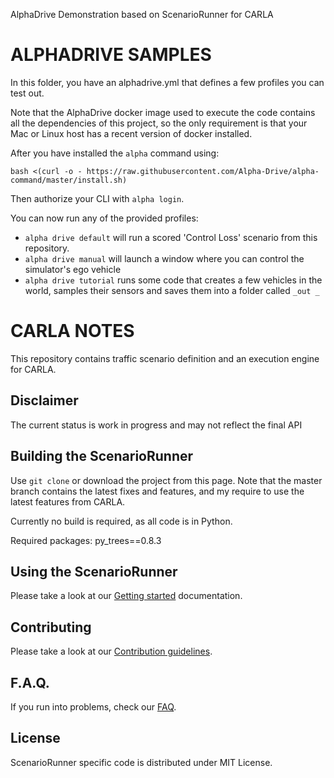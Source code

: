 AlphaDrive Demonstration based on ScenarioRunner for CARLA

ALPHADRIVE SAMPLES
===========

In this folder, you have an alphadrive.yml that defines a few profiles you can test out. 

Note that the AlphaDrive docker image used to execute the code contains all the dependencies of this project, so the only requirement is that your Mac or Linux host has a recent version of docker installed.

After you have installed the `alpha` command using:

```
bash <(curl -o - https://raw.githubusercontent.com/Alpha-Drive/alpha-command/master/install.sh)
```

Then authorize your CLI with `alpha login`.

You can now run any of the provided profiles:

- `alpha drive default` will run a scored 'Control Loss' scenario from this repository.
- `alpha drive manual` will launch a window where you can control the simulator's ego vehicle
- `alpha drive tutorial` runs some code that creates a few vehicles in the world, samples their sensors and saves them into a folder called `_out _`

CARLA NOTES
========================
This repository contains traffic scenario definition and an execution engine
for CARLA.

Disclaimer
----------

The current status is work in progress and may not reflect the final API

Building the ScenarioRunner
---------------------------

Use `git clone` or download the project from this page. Note that the master
branch contains the latest fixes and features, and my require to use the latest features from CARLA.

Currently no build is required, as all code is in Python.

Required packages: py_trees==0.8.3

Using the ScenarioRunner
------------------------

Please take a look at our [Getting started](Docs/getting_started.md)
documentation.

Contributing
------------

Please take a look at our [Contribution guidelines][contriblink].

[contriblink]: http://carla.readthedocs.io/en/latest/CONTRIBUTING

F.A.Q.
------

If you run into problems, check our
[FAQ](http://carla.readthedocs.io/en/latest/faq/).

License
-------

ScenarioRunner specific code is distributed under MIT License.
